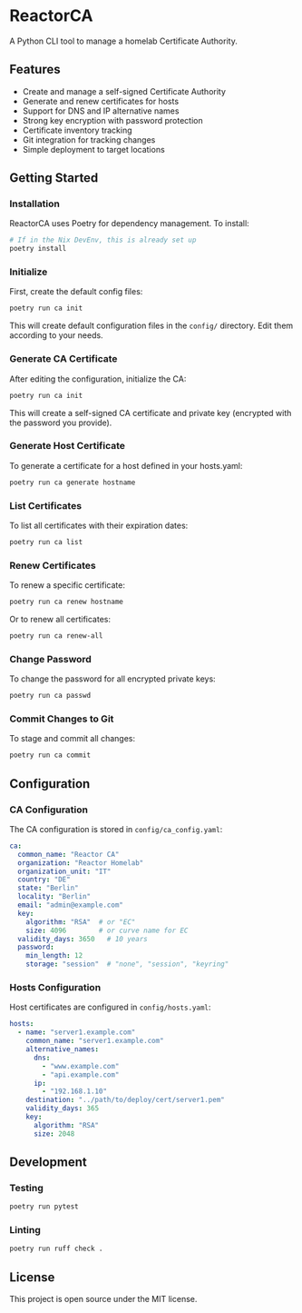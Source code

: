 # ReactorCA

A Python CLI tool to manage a homelab Certificate Authority.

## Features

- Create and manage a self-signed Certificate Authority
- Generate and renew certificates for hosts
- Support for DNS and IP alternative names
- Strong key encryption with password protection
- Certificate inventory tracking
- Git integration for tracking changes
- Simple deployment to target locations

## Getting Started

### Installation

ReactorCA uses Poetry for dependency management. To install:

```bash
# If in the Nix DevEnv, this is already set up
poetry install
```

### Initialize

First, create the default config files:

```bash
poetry run ca init
```

This will create default configuration files in the `config/` directory. Edit them according to your needs.

### Generate CA Certificate

After editing the configuration, initialize the CA:

```bash
poetry run ca init
```

This will create a self-signed CA certificate and private key (encrypted with the password you provide).

### Generate Host Certificate

To generate a certificate for a host defined in your hosts.yaml:

```bash
poetry run ca generate hostname
```

### List Certificates

To list all certificates with their expiration dates:

```bash
poetry run ca list
```

### Renew Certificates

To renew a specific certificate:

```bash
poetry run ca renew hostname
```

Or to renew all certificates:

```bash
poetry run ca renew-all
```

### Change Password

To change the password for all encrypted private keys:

```bash
poetry run ca passwd
```

### Commit Changes to Git

To stage and commit all changes:

```bash
poetry run ca commit
```

## Configuration

### CA Configuration

The CA configuration is stored in `config/ca_config.yaml`:

```yaml
ca:
  common_name: "Reactor CA"
  organization: "Reactor Homelab"
  organization_unit: "IT"
  country: "DE"
  state: "Berlin"
  locality: "Berlin"
  email: "admin@example.com"
  key:
    algorithm: "RSA"  # or "EC"
    size: 4096        # or curve name for EC
  validity_days: 3650   # 10 years
  password:
    min_length: 12
    storage: "session"  # "none", "session", "keyring"
```

### Hosts Configuration

Host certificates are configured in `config/hosts.yaml`:

```yaml
hosts:
  - name: "server1.example.com"
    common_name: "server1.example.com"
    alternative_names:
      dns:
        - "www.example.com"
        - "api.example.com"
      ip:
        - "192.168.1.10"
    destination: "../path/to/deploy/cert/server1.pem"
    validity_days: 365
    key:
      algorithm: "RSA"
      size: 2048
```

## Development

### Testing

```bash
poetry run pytest
```

### Linting

```bash
poetry run ruff check .
```

## License

This project is open source under the MIT license.